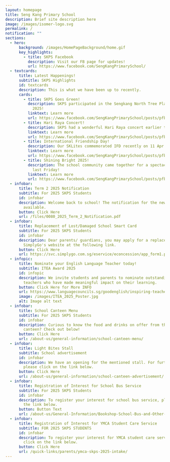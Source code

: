 ```yaml
---
layout: homepage
title: Seng Kang Primary School
description: Brief site description here
image: /images/isomer-logo.svg
permalink: /
notification: ""
sections:
  - hero:
      background: /images/HomePageBackground/home.gif
      key_highlights:
        - title: SKPS Facebook
          description: Visit our FB page for updates!
          url: https://www.facebook.com/SengKangPrimarySchool/
  - textcards:
      title: Latest Happenings!
      subtitle: SKPS Highlights
      id: textcards
      description: This is what we have been up to recently.
      cards:
        - title: SKPS Goes Green!
          description: SKPS participated in the Sengkang North Tree Planting Day on 12 Apr
            2025!
          linktext: Learn more
          url: https://www.facebook.com/SengKangPrimarySchool/posts/pfbid02jb7izwqWVRSk8kq56Y6FzwLtHgY5JKTKU2DmzY5EmYqP1UJRYa1He4E8S8x95CWKl
        - title: Hari Raya Concert!
          description: SKPS had a wonderful Hari Raya concert earlier this week!
          linktext: Learn more
          url: https://www.facebook.com/SengKangPrimarySchool/posts/pfbid02EBaYFgAbDtrJrmVfdEVDvCsiqR6F3jKYwoAAw7V3WeTdKfxHYSrbeWHytCng8gJtl
        - title: International Friendship Day!
          description: Our SKLites commemorated IFD recently on 11 Apr 2025!
          linktext: Learn more
          url: https://www.facebook.com/SengKangPrimarySchool/posts/pfbid0cPAezMPc8jmCDarGSRUr8nM82F7vrfvhYrmEU5cRmWV4vGun8LMneVuGGVZH4AeDl
        - title: Shining Bright 2025!
          description: The school community came together for a spectacular celebration
            last Friday!
          linktext: Learn more
          url: https://www.facebook.com/SengKangPrimarySchool/posts/pfbid02Rv4f2coVB9yXmnfyJaFPFRGxa9LWA8E1gqCBMnNRsf8nPEHGmYcaaDxdLTKbz6BBl
  - infobar:
      title: Term 2 2025 Notification
      subtitle: For 2025 SKPS Students
      id: infobar
      description: Welcome back to school! The notification for the new term is now
        available.
      button: Click Here
      url: /files/0080_2025_Term_2_Notification.pdf
  - infobar:
      title: Replacement of Lost/Damaged School Smart Card
      subtitle: For 2025 SKPS Students
      id: infobar
      description: Dear parents/ guardians, you may apply for a replacement card via
        SimplyGo's website at the following link.
      button: Click Here
      url: https://svc.simplygo.com.sg/eservice/econcession/app_form1.php?app_type=2
  - infopic:
      title: Nominate your English Language Teacher today!
      subtitle: ITEA Award 2025
      id: infopic
      description: We invite students and parents to nominate outstanding English
        teachers who have made meaningful impact on their learning.
      button: Click Here for More INFO
      url: https://www.languagecouncils.sg/goodenglish/inspiring-teacher-of-english-award/nomination-information
      image: /images/ITEA_2025_Poster.jpg
      alt: Image alt text
  - infobar:
      title: School Canteen Menu
      subtitle: For 2025 SKPS Students
      id: infobar
      description: Curious to know the food and drinks on offer from the school
        canteen? Check out below!
      button: Click Here
      url: /about-us/general-information/school-canteen-menu/
  - infobar:
      title: Light Bites Stall
      subtitle: School advertisement
      id: infobar
      description: We have an opening for the mentioned stall. For further details,
        please click on the link below.
      button: Click Here
      url: /about-us/general-information/school-canteen-advertisement/
  - infobar:
      title: Registration of Interest for School Bus Service
      subtitle: For 2025 SKPS Students
      id: infobar
      description: To register your interest for school bus service, please click on
        the link below.
      button: Button Text
      url: /about-us/General-Information/Bookshop-School-Bus-and-Other-Services/
  - infobar:
      title: Registration of Interest for YMCA Student Care Service
      subtitle: FOR 2025 SKPS STUDENTS
      id: infobar
      description: To register your interest for YMCA student care service, please
        click on the link below.
      button: Click Here
      url: /quick-links/parents/ymca-skps-2025-intake/
---
```


